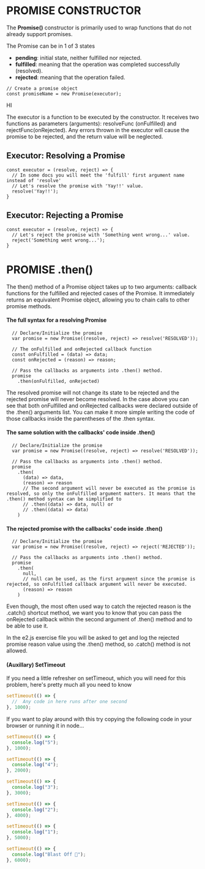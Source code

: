 # PROMISE CONSTRUCTOR

The **Promise()** constructor is primarily used to wrap functions that do not already support promises.

The Promise can be in 1 of 3 states

- **pending**: initial state, neither fulfilled nor rejected.
- **fulfilled**: meaning that the operation was completed successfully (resolved).
- **rejected**: meaning that the operation failed.

```JS
// Create a promise object
const promiseName = new Promise(executor);
```

HI

The executor is a function to be executed by the constructor. It receives two functions as parameters (arguments): resolveFunc (onFulfilled) and rejectFunc(onRejected). Any errors thrown in the executor will cause the promise to be rejected, and the return value will be neglected.

## Executor: Resolving a Promise

```JS
const executor = (resolve, reject) => {
  // In some docs you will meet the 'fulfill' first argument name instead of 'resolve'
  // Let's resolve the promise with 'Yay!!' value.
  resolve('Yay!!');
}
```

## Executor: Rejecting a Promise

```JS
const executor = (resolve, reject) => {
  // Let's reject the promise with 'Something went wrong...' value.
  reject('Something went wrong...');
}
```

# PROMISE .then()

The then() method of a Promise object takes up to two arguments: callback functions for the fulfilled and rejected cases of the Promise. It immediately returns an equivalent Promise object, allowing you to chain calls to other promise methods.

#### The full syntax for a resolving Promise

```JS
  // Declare/Initialize the promise
  var promise = new Promise((resolve, reject) => resolve('RESOLVED'));

  // The onFulfilled and onRejected callback function
  const onFulfilled = (data) => data;
  const onRejected = (reason) => reason;

  // Pass the callbacks as arguments into .then() method.
  promise
    .then(onFulfilled, onRejected)
```

The resolved promise will not change its state to be rejected and the rejected promise will never become resolved. In the case above you can see that both onFulfilled and onRejected callbacks were declared outside of the .then() arguments list. You can make it more simple writing the code of those callbacks inside the parentheses of the .then syntax.

#### The same solution with the callbacks' code inside .then()

```JS
  // Declare/Initialize the promise
  var promise = new Promise((resolve, reject) => resolve('RESOLVED'));

  // Pass the callbacks as arguments into .then() method.
  promise
    .then(
      (data) => data,
      (reason) => reason
      // The second argument will never be executed as the promise is resolved, so only the onFulfilled argument matters. It means that the .then() method syntax can be simplified to
      // .then((data) => data, null) or
      // .then((data) => data)
    )
```

#### The rejected promise with the callbacks' code inside .then()

```JS
  // Declare/Initialize the promise
  var promise = new Promise((resolve, reject) => reject('REJECTED'));

  // Pass the callbacks as arguments into .then() method.
  promise
    .then(
      null,
      // null can be used, as the first argument since the promise is rejected, so onFulfilled callback argument will never be executed.
      (reason) => reason
    )
```

Even though, the most often used way to catch the rejected reason is the .catch() shortcut method, we want you to know that you can pass the onRejected callback within the second argument of .then() method and to be able to use it.

In the e2.js exercise file you will be asked to get and log the rejected promise reason value using the .then() method, so .catch() method is not allowed.

#### (Auxillary) SetTimeout

If you need a little refresher on setTimeout, which you will need for this problem, here's pretty much all you need to know

```js
setTimeout(() => {
  //  Any code in here runs after one second
}, 1000);
```

If you want to play around with this try copying the following code in your browser or running it in node...

```js
setTimeout(() => {
  console.log("5");
}, 1000);

setTimeout(() => {
  console.log("4");
}, 2000);

setTimeout(() => {
  console.log("3");
}, 3000);

setTimeout(() => {
  console.log("2");
}, 4000);

setTimeout(() => {
  console.log("1");
}, 5000);

setTimeout(() => {
  console.log("Blast Off 🚀");
}, 6000);
```
